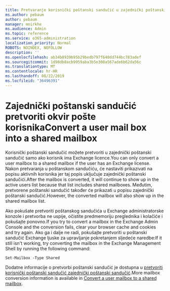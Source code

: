 ```yaml
---
title: Pretvaranje korisnički poštanski sandučić u zajednički poštanski sandučić?
ms.author: pebaum
author: pebaum
manager: mnirkhe
ms.audience: Admin
ms.topic: reference
ms.service: o365-administration
localization_priority: Normal
ROBOTS: NOINDEX, NOFOLLOW
description: ''
ms.openlocfilehash: ab34b8939b95b29bedb797f640dd744bc783adef
ms.sourcegitcommit: 1d98db8acb9959aba3b5e308a567ade6b62da56c
ms.translationtype: MT
ms.contentlocale: hr-HR
ms.lasthandoff: 08/22/2019
ms.locfileid: "36496391"
---
```

# <a name="convert-a-user-mail-box-into-a-shared-mailbox"></a><span data-ttu-id="4d2c8-102">Zajednički poštanski sandučić pretvoriti okvir pošte korisnika</span><span class="sxs-lookup"><span data-stu-id="4d2c8-102">Convert a user mail box into a shared mailbox</span></span>

<span data-ttu-id="4d2c8-103">Korisnički poštanski sandučić možete pretvoriti u zajednički poštanski sandučić samo ako korisnik ima Exchange licence.</span><span class="sxs-lookup"><span data-stu-id="4d2c8-103">You can only convert a user mailbox to a shared mailbox if the user has an Exchange license.</span></span> <span data-ttu-id="4d2c8-104">Nakon pretvaranja u poštanskom sandučiću, će nastaviti prikazivati na popisu aktivnih korisnika jer taj popis uključuje zajednički poštanski sandučići.</span><span class="sxs-lookup"><span data-stu-id="4d2c8-104">After the mailbox is converted, it will continue to show up in the active users list because that list includes shared mailboxes.</span></span> <span data-ttu-id="4d2c8-105">Međutim, pretvorene poštanski sandučić također će prikazati u popisu zajednički poštanski sandučić.</span><span class="sxs-lookup"><span data-stu-id="4d2c8-105">However, the converted mailbox will also show up in the shared mailbox list.</span></span> 
  
<span data-ttu-id="4d2c8-106">Ako pokušate pretvoriti poštanskog sandučića u Exchange administratorske konzole i pretvorba ne uspije, očistite predmemoriju preglednika i kolačiće i pokušajte ponovno.</span><span class="sxs-lookup"><span data-stu-id="4d2c8-106">If you try to convert a mailbox in the Exchange Admin Console and the conversion fails, clear your browser cache and cookies and try again.</span></span> <span data-ttu-id="4d2c8-107">Ako ga i dalje ne radi, pokušajte pretvoriti u poštanski sandučić Exchange ljuske za upravljanje pokretanjem sljedeće naredbe:</span><span class="sxs-lookup"><span data-stu-id="4d2c8-107">If it still isn't working, try converting the mailbox in the Exchange Management Shell by running the following command:</span></span>
  
```
Set-Mailbox -Type Shared
```

<span data-ttu-id="4d2c8-108">Dodatne informacije o pretvorbi poštanski sandučić je dostupna u [pretvoriti korisnički poštanski sandučić zajednički poštanski sandučić](https://docs.microsoft.com/office365/admin/email/convert-user-mailbox-to-shared-mailbox).</span><span class="sxs-lookup"><span data-stu-id="4d2c8-108">More mailbox conversion information is available in [Convert a user mailbox to a shared mailbox](https://docs.microsoft.com/office365/admin/email/convert-user-mailbox-to-shared-mailbox).</span></span>
  
